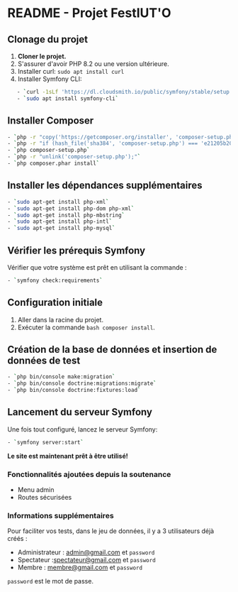 # README - Projet FestIUT'O

## Clonage du projet
1. **Cloner le projet.**
2. S'assurer d'avoir PHP 8.2 ou une version ultérieure.
3. Installer curl: `sudo apt install curl`
4. Installer Symfony CLI:
```bash
   - `curl -1sLf 'https://dl.cloudsmith.io/public/symfony/stable/setup.deb.sh' | sudo -E bash`
   - `sudo apt install symfony-cli`
```

## Installer Composer
```bash
- `php -r "copy('https://getcomposer.org/installer', 'composer-setup.php');"`
- `php -r "if (hash_file('sha384', 'composer-setup.php') === 'e21205b207c3ff031906575712edab6f13eb0b361f2085f1f1237b7126d785e826a450292b6cfd1d64d92e6563bbde02') { echo 'Installer verified'; } else { echo 'Installer corrupt'; unlink('composer-setup.php'); } echo PHP_EOL;"`
- `php composer-setup.php`
- `php -r "unlink('composer-setup.php');"`
- `php composer.phar install`
```

## Installer les dépendances supplémentaires

```bash
- `sudo apt-get install php-xml`
- `sudo apt-get install php-dom php-xml`
- `sudo apt-get install php-mbstring`
- `sudo apt-get install php-intl`
- `sudo apt-get install php-mysql`
```

## Vérifier les prérequis Symfony
Vérifier que votre système est prêt en utilisant la commande :
```bash
- `symfony check:requirements`
```

## Configuration initiale

1. Aller dans la racine du projet.
2. Exécuter la commande ```bash composer install```.

## Création de la base de données et insertion de données de test
```bash
- `php bin/console make:migration`
- `php bin/console doctrine:migrations:migrate`
- `php bin/console doctrine:fixtures:load`
```

## Lancement du serveur Symfony
Une fois tout configuré, lancez le serveur Symfony:
```bash
- `symfony server:start`
```

**Le site est maintenant prêt à être utilisé!**

### Fonctionnalités ajoutées depuis la soutenance
- Menu admin
- Routes sécurisées

### Informations supplémentaires
Pour faciliter vos tests, dans le jeu de données, il y a 3 utilisateurs déjà créés :
- Administrateur : admin@gmail.com et `password`
- Spectateur :spectateur@gmail.com et `password`
- Membre : membre@gmail.com et `password`

`password` est le mot de passe.
